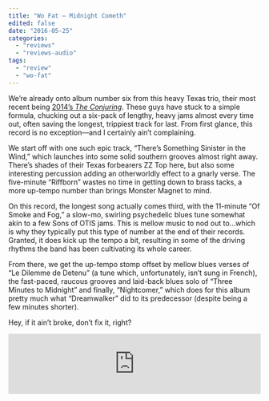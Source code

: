 ```yaml
---
title: "Wo Fat – Midnight Cometh"
edited: false
date: "2016-05-25"
categories:
  - "reviews"
  - "reviews-audio"
tags:
  - "review"
  - "wo-fat"
---
```


We’re already onto album number six from this heavy Texas trio, their most recent being [2014’s _The Conjuring_](https://hellbound.ca/2014/07/wo-fat-conjuring/). These guys have stuck to a simple formula, chucking out a six-pack of lengthy, heavy jams almost every time out, often saving the longest, trippiest track for last. From first glance, this record is no exception—and I certainly ain’t complaining.

We start off with one such epic track, “There’s Something Sinister in the Wind,” which launches into some solid southern grooves almost right away. There’s shades of their Texas forbearers ZZ Top here, but also some interesting percussion adding an otherworldly effect to a gnarly verse. The five-minute “Riffborn” wastes no time in getting down to brass tacks, a more up-tempo number than brings Monster Magnet to mind.

On this record, the longest song actually comes third, with the 11-minute “Of Smoke and Fog,” a slow-mo, swirling psychedelic blues tune somewhat akin to a few Sons of OTIS jams. This is mellow music to nod out to…which is why they typically put this type of number at the end of their records. Granted, it does kick up the tempo a bit, resulting in some of the driving rhythms the band has been cultivating its whole career.

From there, we get the up-tempo stomp offset by mellow blues verses of “Le Dilemme de Detenu” (a tune which, unfortunately, isn’t sung in French), the fast-paced, raucous grooves and laid-back blues solo of “Three Minutes to Midnight” and finally, “Nightcomer,” which does for this album pretty much what “Dreamwalker” did to its predecessor (despite being a few minutes shorter).

Hey, if it ain’t broke, don’t fix it, right?

<iframe style="border: 0; width: 100%; height: 120px;" src="https://bandcamp.com/EmbeddedPlayer/album=2272116025/size=large/bgcol=ffffff/linkcol=0687f5/tracklist=false/artwork=small/transparent=true/" width="300" height="150" seamless=""><a href="http://wofat.bandcamp.com/album/midnight-cometh">Midnight Cometh by Wo Fat</a></iframe>
